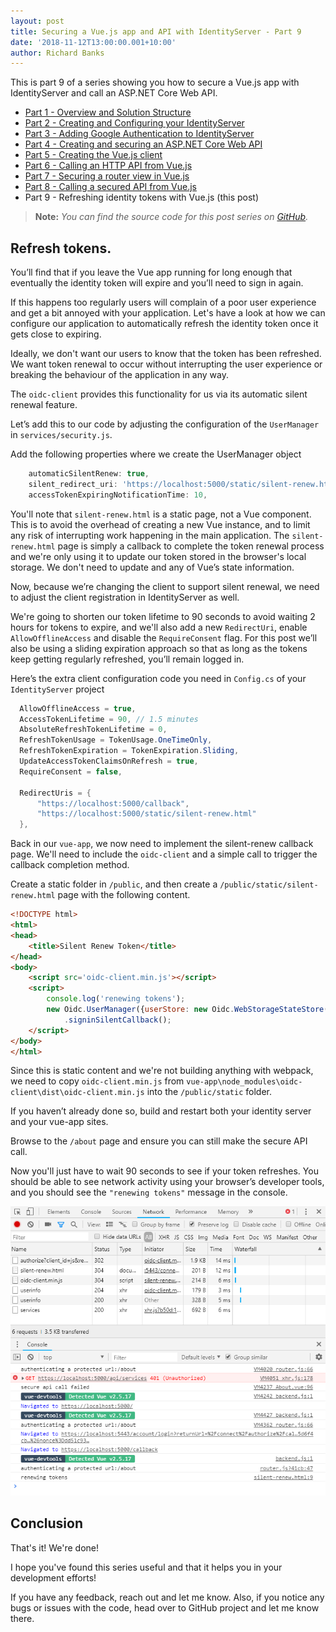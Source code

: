 ```yaml
---
layout: post
title: Securing a Vue.js app and API with IdentityServer - Part 9
date: '2018-11-12T13:00:00.001+10:00'
author: Richard Banks
---
```

This is part 9 of a series showing you how to secure a Vue.js app with IdentityServer and call an ASP.NET Core Web API.

  * [Part 1 - Overview and Solution Structure](/2018/11/securing-vue-with-identityserver-part1.html) 
  * [Part 2 - Creating and Configuring your IdentityServer](/2018/11/securing-vue-with-identityserver-part2.html)
  * [Part 3 - Adding Google Authentication to IdentityServer](/2018/11/securing-vue-with-identityserver-part3.html)
  * [Part 4 - Creating and securing an ASP.NET Core Web API](/2018/11/securing-vue-with-identityserver-part4.html) 
  * [Part 5 - Creating the Vue.js client](/2018/11/securing-vue-with-identityserver-part5.html)
  * [Part 6 - Calling an HTTP API from Vue.js](/2018/11/securing-vue-with-identityserver-part6.html)
  * [Part 7 - Securing a router view in Vue.js](/2018/11/securing-vue-with-identityserver-part7.html)
  * [Part 8 - Calling a secured API from Vue.js](/2018/11/securing-vue-with-identityserver-part8.html)
  * Part 9 - Refreshing identity tokens with Vue.js (this post)

> __Note:__ _You can find the source code for this post series on [GitHub](https://github.com/rbanks54/vue-and-identityserver)._

## Refresh tokens.

You’ll find that if you leave the Vue app running for long enough that eventually the identity token will expire and you’ll need to sign in again.

If this happens too regularly users will complain of a poor user experience and get a bit annoyed with your application. Let's have a look at how we can configure our application to automatically refresh the identity token once it gets close to expiring.

Ideally, we don't want our users to know that the token has been refreshed. We want  token renewal to occur without interrupting the user experience or breaking the behaviour of the application in any way.

The `oidc-client` provides this functionality for us via its automatic silent renewal feature.

Let’s add this to our code by adjusting the configuration of the `UserManager` in `services/security.js`.

Add the following properties where we create the UserManager object

```js
    automaticSilentRenew: true,
    silent_redirect_uri: 'https://localhost:5000/static/silent-renew.html',
    accessTokenExpiringNotificationTime: 10,
```

You'll note that `silent-renew.html` is a static page, not a Vue component. This is to avoid the overhead of creating a new Vue instance, and to limit any risk of interrupting work happening in the main application. The `silent-renew.html` page is simply a callback to complete the token renewal process and we're only using it to update our token stored in the browser's local storage. We don't need to update and any of Vue’s state information.

Now, because we’re changing the client to support silent renewal, we need to adjust the client registration in IdentityServer as well.

We're going to shorten our token lifetime to 90 seconds to avoid waiting 2 hours for tokens to expire, and we'll also add a new `RedirectUri`, enable `AllowOfflineAccess` and disable the `RequireConsent` flag. For this post we’ll also be using a sliding expiration approach so that as long as the tokens keep getting regularly refreshed, you’ll remain logged in.

Here’s the extra client configuration code you need in `Config.cs` of your `IdentityServer` project

```cs
  AllowOfflineAccess = true,
  AccessTokenLifetime = 90, // 1.5 minutes
  AbsoluteRefreshTokenLifetime = 0,
  RefreshTokenUsage = TokenUsage.OneTimeOnly,
  RefreshTokenExpiration = TokenExpiration.Sliding,
  UpdateAccessTokenClaimsOnRefresh = true,
  RequireConsent = false,

  RedirectUris = {
      "https://localhost:5000/callback",
      "https://localhost:5000/static/silent-renew.html"
  },
```

Back in our `vue-app`, we now need to implement the silent-renew callback page. We'll need to include the `oidc-client` and a simple call to trigger the callback completion method.

Create a static folder in `/public`, and then create a `/public/static/silent-renew.html` page with the following content.

```html
<!DOCTYPE html>
<html>
<head>
    <title>Silent Renew Token</title>
</head>
<body>
    <script src='oidc-client.min.js'></script>
    <script>      
        console.log('renewing tokens');
        new Oidc.UserManager({userStore: new Oidc.WebStorageStateStore({ store: window.localStorage })})
            .signinSilentCallback();
    </script>
</body>
</html>
```

Since this is static content and we're not building anything with webpack, we need to copy `oidc-client.min.js` from `vue-app\node_modules\oidc-client\dist\oidc-client.min.js` into the `/public/static` folder.

If you haven’t already done so, build and restart both your identity server and your vue-app sites.

Browse to the `/about` page and ensure you can still make the secure API call.

Now you'll just have to wait 90 seconds to see if your token refreshes. You should be able to see network activity using your browser’s developer tools, and you should see the `"renewing tokens"` message in the console.
 
![token renewal](/assets/images/2018-11/token_renewal.png)

## Conclusion

That's it! We're done!

I hope you've found this series useful and that it helps you in your development efforts!

If you have any feedback, reach out and let me know. Also, if you notice any bugs or issues with the code, head over to GitHub project and let me know there.